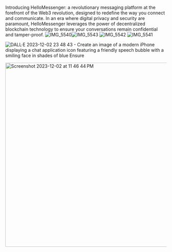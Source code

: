 Introducing HelloMessenger: a revolutionary messaging platform at the forefront of the Web3 revolution, designed to redefine the way you connect and communicate. In an era where digital privacy and security are paramount, HelloMessenger leverages the power of decentralized blockchain technology to ensure your conversations remain confidential and tamper-proof.
![IMG_5540](https://github.com/RaasinRahman/helloMessenger/assets/77879314/d1322ef1-9170-4fbe-92a1-32b96e1dba4a)![IMG_5543](https://github.com/RaasinRahman/helloMessenger/assets/77879314/34069004-a6e2-4506-b266-e89a28f6b04a)
![IMG_5542](https://github.com/RaasinRahman/helloMessenger/assets/77879314/ed203c17-8791-48d1-90a9-c75513114aee)
![IMG_5541](https://github.com/RaasinRahman/helloMessenger/assets/77879314/cac4773c-74d4-49c9-8e8b-5a44bc43eb14)


![DALL·E 2023-12-02 23 48 43 - Create an image of a modern iPhone displaying a chat application icon featuring a friendly speech bubble with a smiling face in shades of blue  Ensure](https://github.com/RaasinRahman/helloMessenger/assets/77879314/048ec8fb-36ed-4bb0-a6af-277e138150d0)

<img width="574" alt="Screenshot 2023-12-02 at 11 46 44 PM" src="https://github.com/RaasinRahman/helloMessenger/assets/77879314/1ddca7f6-b0a5-44f0-9bdd-523db9466694">
